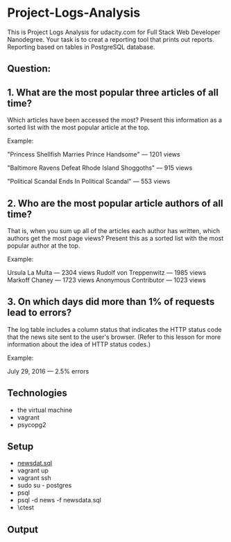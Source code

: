 # Project-Logs-Analysis

This is Project Logs Analysis for udacity.com for Full Stack Web Developer Nanodegree. Your task is to creat a reporting tool that prints out reports. Reporting based on tables in PostgreSQL database. 

## Question:

## 1. What are the most popular three articles of all time?
Which articles have been accessed the most? Present this information as a sorted list with the most popular article at the top.


Example:

"Princess Shellfish Marries Prince Handsome" — 1201 views

"Baltimore Ravens Defeat Rhode Island Shoggoths" — 915 views

"Political Scandal Ends In Political Scandal" — 553 views


## 2. Who are the most popular article authors of all time? 
That is, when you sum up all of the articles each author has written, which authors get the most page views? Present this as a sorted list with the most popular author at the top.

Example:

Ursula La Multa — 2304 views
Rudolf von Treppenwitz — 1985 views
Markoff Chaney — 1723 views
Anonymous Contributor — 1023 views

## 3. On which days did more than 1% of requests lead to errors? 
The log table includes a column status that indicates the HTTP status code that the news site sent to the user's browser. (Refer to this lesson for more information about the idea of HTTP status codes.)

Example:

July 29, 2016 — 2.5% errors

## Technologies

- the virtual machine
- vagrant 
- psycopg2 

## Setup 
- [newsdat.sql](https://d17h27t6h515a5.cloudfront.net/topher/2016/August/57b5f748_newsdata/newsdata.zip) 
- vagrant up
- vagrant ssh
- sudo su - postgres
- psql 
- psql -d news -f newsdata.sql
- \ctest 

## Output
